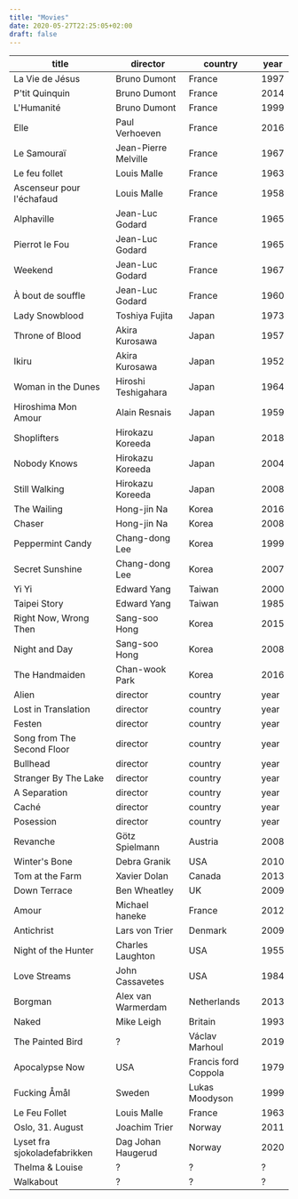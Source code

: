 ```yaml
---
title: "Movies"
date: 2020-05-27T22:25:05+02:00
draft: false
---
```


| title | director | country | year |
| ----- |---------| ----- | ----- |
| La Vie de Jésus | Bruno Dumont | France | 1997 |
| P'tit Quinquin | Bruno Dumont | France | 2014 |
| L'Humanité | Bruno Dumont | France | 1999 |
| Elle | Paul Verhoeven | France | 2016 |
| Le Samouraï  | Jean-Pierre Melville| France | 1967 |
| Le feu follet  | Louis Malle | France | 1963 |
| Ascenseur pour l'échafaud | Louis Malle | France | 1958 |
| Alphaville | Jean-Luc Godard | France | 1965 |
| Pierrot le Fou | Jean-Luc Godard | France | 1965 |
| Weekend | Jean-Luc Godard | France | 1967 |
| À bout de souffle | Jean-Luc Godard | France | 1960 |
| Lady Snowblood | Toshiya Fujita | Japan | 1973 |
| Throne of Blood | Akira Kurosawa | Japan | 1957 |
| Ikiru | Akira Kurosawa | Japan | 1952 |
| Woman in the Dunes | Hiroshi Teshigahara | Japan | 1964 |
| Hiroshima Mon Amour| Alain Resnais | Japan | 1959 |
| Shoplifters | Hirokazu Koreeda | Japan | 2018 |
| Nobody Knows | Hirokazu Koreeda | Japan | 2004 |
| Still Walking | Hirokazu Koreeda | Japan | 2008 |
| The Wailing | Hong-jin Na | Korea | 2016 |
| Chaser | Hong-jin Na | Korea | 2008 |
| Peppermint Candy | Chang-dong Lee | Korea | 1999 |
| Secret Sunshine | Chang-dong Lee | Korea | 2007 |
| Yi Yi | Edward Yang | Taiwan | 2000 |
| Taipei Story | Edward Yang | Taiwan | 1985 |
| Right Now, Wrong Then | Sang-soo Hong | Korea | 2015
| Night and Day | Sang-soo Hong | Korea | 2008 |
| The Handmaiden | Chan-wook Park | Korea | 2016 |
| Alien | director | country | year
| Lost in Translation | director | country | year
| Festen | director | country | year
| Song from The Second Floor | director | country | year
| Bullhead | director | country | year
| Stranger By The Lake | director | country | year
| A Separation | director | country | year
| Caché | director | country | year
| Posession | director | country | year
| Revanche |  Götz Spielmann | Austria | 2008
| Winter's Bone | Debra Granik | USA | 2010
| Tom at the Farm | Xavier Dolan | Canada | 2013
| Down Terrace | Ben Wheatley | UK | 2009
| Amour | Michael haneke | France | 2012
| Antichrist | Lars von Trier | Denmark | 2009
| Night of the Hunter | Charles Laughton | USA | 1955
| Love Streams | John Cassavetes | USA | 1984
| Borgman | Alex van Warmerdam | Netherlands | 2013
| Naked | Mike Leigh | Britain | 1993
| The Painted Bird | ? | Václav Marhoul | 2019
| Apocalypse Now | USA | Francis ford Coppola | 1979
| Fucking Åmål | Sweden | Lukas Moodyson | 1999
| Le Feu Follet | Louis Malle | France | 1963
| Oslo, 31. August | Joachim Trier | Norway | 2011
| Lyset fra sjokoladefabrikken | Dag Johan Haugerud | Norway | 2020
| Thelma & Louise | ? | ? | ?
| Walkabout | ? | ? | ?



